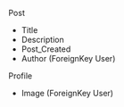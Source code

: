 
Post
 - Title    
 - Description
 - Post_Created
 - Author                       (ForeignKey User)
 
 
 Profile
 - Image                        (ForeignKey User)
 
 
 